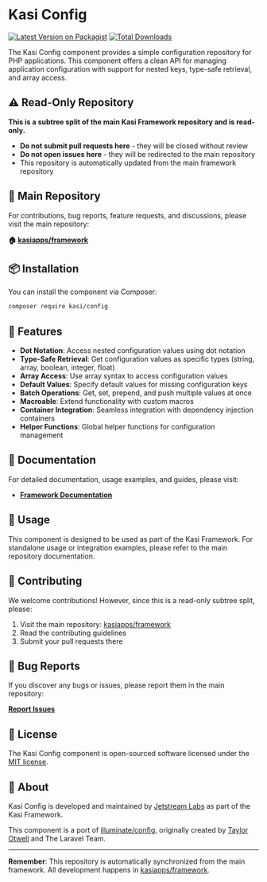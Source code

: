 # Kasi Config

[![Latest Version on Packagist](https://img.shields.io/packagist/v/kasi/config.svg?style=flat)](https://packagist.org/packages/kasi/config)
[![Total Downloads](https://img.shields.io/packagist/dt/kasi/config.svg?style=flat)](https://packagist.org/packages/kasi/config)

The Kasi Config component provides a simple configuration repository for PHP applications. This component offers a clean API for managing application configuration with support for nested keys, type-safe retrieval, and array access.

## ⚠️ Read-Only Repository

**This is a subtree split of the main Kasi Framework repository and is read-only.**

- **Do not submit pull requests here** - they will be closed without review
- **Do not open issues here** - they will be redirected to the main repository
- This repository is automatically updated from the main framework repository

## 📍 Main Repository

For contributions, bug reports, feature requests, and discussions, please visit the main repository:

**🏠 [kasiapps/framework](https://github.com/kasiapps/framework)**

## 📦 Installation

You can install the component via Composer:

```bash
composer require kasi/config
```

## 🚀 Features

- **Dot Notation**: Access nested configuration values using dot notation
- **Type-Safe Retrieval**: Get configuration values as specific types (string, array, boolean, integer, float)
- **Array Access**: Use array syntax to access configuration values
- **Default Values**: Specify default values for missing configuration keys
- **Batch Operations**: Get, set, prepend, and push multiple values at once
- **Macroable**: Extend functionality with custom macros
- **Container Integration**: Seamless integration with dependency injection containers
- **Helper Functions**: Global helper functions for configuration management

## 📖 Documentation

For detailed documentation, usage examples, and guides, please visit:

- **[Framework Documentation](https://docs.kasiapp.com)**

## 🔧 Usage

This component is designed to be used as part of the Kasi Framework. For standalone usage or integration examples, please refer to the main repository documentation.

## 🤝 Contributing

We welcome contributions! However, since this is a read-only subtree split, please:

1. Visit the main repository: [kasiapps/framework](https://github.com/kasiapps/framework)
2. Read the contributing guidelines
3. Submit your pull requests there

## 🐛 Bug Reports

If you discover any bugs or issues, please report them in the main repository:

**[Report Issues](https://github.com/kasiapps/framework/issues)**

## 📄 License

The Kasi Config component is open-sourced software licensed under the [MIT license](LICENSE.md).

## 🏢 About

Kasi Config is developed and maintained by [Jetstream Labs](https://jetstreamlabs.com) as part of the Kasi Framework.

This component is a port of [illuminate/config](https://github.com/illuminate/config), originally created by [Taylor Otwell](https://github.com/taylorotwell) and The Laravel Team.

---

**Remember**: This repository is automatically synchronized from the main framework. All development happens in [kasiapps/framework](https://github.com/kasiapps/framework).

